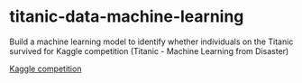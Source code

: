 # titanic-data-machine-learning
Build a machine learning model to identify whether individuals on the Titanic survived for Kaggle competition (Titanic - Machine Learning from Disaster)

[Kaggle competition](https://www.kaggle.com/competitions/titanic)
